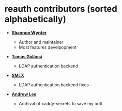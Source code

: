 reauth contributors (sorted alphabetically)
=================================================

* **[Shannon Wynter](https://github.com/freman)**

  * Author and maintainer
  * Most features develpopment

* **[Tamás Gulácsi](https://github.com/tgulacsi)**

  * LDAP authentication backend

* **[SMLX](https://github.com/smlx)**

  * LDAP authentication backend fixes

* **[Andrew Lee](https://github.com/gilgameshskytrooper)**

  * Archival of caddy-secrets to save my butt